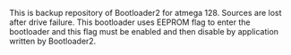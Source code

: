 This is backup repository of Bootloader2 for atmega 128.
Sources are lost after drive failure.
This bootloader uses EEPROM flag to enter the bootloader and this flag
must be enabled and then disable by application written by Bootloader2.
